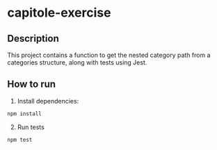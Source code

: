 # capitole-exercise

## Description

This project contains a function to get the nested category path from a categories structure, along with tests using Jest.

## How to run

1. Install dependencies:

```bash
npm install
```

2. Run tests
```bash
npm test
``` 
